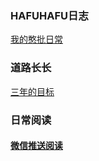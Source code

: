 ### HAFUHAFU日志
[我的憨批日常](https://github.com/AOKIKAORU/HAFUHAFU/blob/main/README.md)
### 道路长长
[三年的目标](https://github.com/AOKIKAORU/HAFUHAFU/blob/main/About%20A-Kun/%E4%B8%89%E5%B9%B4%E7%9A%84%E7%9B%AE%E6%A0%87.md)
### 日常阅读
#### [微信推送阅读](https://github.com/AOKIKAORU/HAFUHAFU/tree/main/WeChatReading/)
